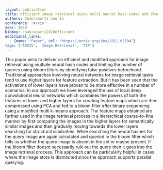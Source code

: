 ```yaml
---
layout: publication
title: Efficient image retrieval using multi neural hash codes and bloom filters
authors: Chakrabarti Sourin
conference: "Arxiv"
year: 2020
bibkey: chakrabarti2020efficient
additional_links:
  - {name: "Paper", url: "https://arxiv.org/abs/2011.03234"}
tags: ['ARXIV', 'Image Retrieval', 'TIP']
---
```

This paper aims to deliver an efficient and modified approach for image retrieval using multiple neural hash codes and limiting the number of queries using bloom filters by identifying false positives beforehand. Traditional approaches involving neural networks for image retrieval tasks tend to use higher layers for feature extraction. But it has been seen that the activations of lower layers have proven to be more effective in a number of scenarios. In our approach we have leveraged the use of local deep convolutional neural networks which combines the powers of both the features of lower and higher layers for creating feature maps which are then compressed using PCA and fed to a bloom filter after binary sequencing using a modified multi k-means approach. The feature maps obtained are further used in the image retrieval process in a hierarchical coarse-to-fine manner by first comparing the images in the higher layers for semantically similar images and then gradually moving towards the lower layers searching for structural similarities. While searching the neural hashes for the query image are again calculated and queried in the bloom filter which tells us whether the query image is absent in the set or maybe present. If the bloom filter doesnt necessarily rule out the query then it goes into the image retrieval process. This approach can be particularly helpful in cases where the image store is distributed since the approach supports parallel querying.

